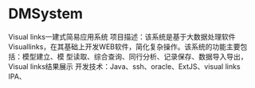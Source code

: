 # DMSystem
Visual links一建式简易应用系统
项目描述：该系统是基于大数据处理软件Visuallinks，在其基础上开发WEB软件，简化复杂操作。该系统的功能主要包括：模型建立、模           型读取、综合查询、同行分析、记录保存、数据导入导出，Visual links结果展示
开发技术：Java、ssh、oracle、ExtJS、visual links IPA、
